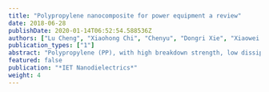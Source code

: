 ```yaml
---
title: "Polypropylene nanocomposite for power equipment a review"
date: 2018-06-28
publishDate: 2020-01-14T06:52:54.588536Z
authors: ["Lu Cheng", "Xiaohong Chi", "Chenyu", "Dongri Xie", "Xiaowei Liu", "Yinian Wen", "Wenfeng Liu", "Shengtao Li"]
publication_types: ["1"]
abstract: "Polypropylene (PP), with high breakdown strength, low dissipation and good processibility, is one of the most widely used dielectric material for power equipment, especially in power capacitors and power cables. The improvement of PP-based dielectric material can benefit the properties enhancement of power capacitors and cables, and thus to meet with the rapid development of the power system. Nanocomposite provided a promising orientation to reach the target and recent research approaches of PP nanocomposite for power equipment were reviewed in this paper. In this paper, we linked the nanofillers to the improved properties of PP nanocomposite, and categorized the research works into nanoclay/PP composites, metal oxide/PP nanocomposite, conductive particles/PP nanocomposite, and PP core–shell nanocomposites chronologically, corresponding to the enhanced thermal and mechanical property, breakdown strength property and energy storage property, respectively. Based on the achieved approaches, prospective for future research was proposed, providing a worth-considering direction for the future work. "
featured: false
publication: "*IET Nanodielectrics*"
weight: 4
---
```



